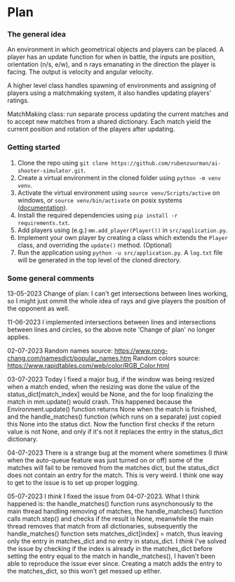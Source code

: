 # Plan

### The general idea
An environment in which geometrical objects and players can be placed. A 
player has an update function for when in battle, the inputs are position, 
orientation (n/s, e/w), and n rays emanating in the direction the player is 
facing. The output is velocity and angular velocity.

A higher level class handles spawning of environments and assigning of players 
using a matchmaking system, it also handles updating players' ratings.

MatchMaking class: run separate process updating the current matches and to 
accept new matches from a shared dictionary. Each match yield the current position and rotation of the players after updating.

### Getting started
1. Clone the repo using `git clone https://github.com/rubenzuurman/ai-shooter-simulator.git`.
2. Create a virtual environment in the cloned folder using `python -m venv venv`.
3. Activate the virtual environment using `source venv/Scripts/active` on windows, or `source venv/bin/activate` on posix systems ([documentation](https://docs.python.org/3/library/venv.html)).
4. Install the required dependencies using `pip install -r requirements.txt`.
5. Add players using (e.g.) `mm.add_player(Player())` in `src/application.py`.
6. Implement your own player by creating a class which extends the `Player` class, and overriding the `update()` method. (Optional)
7. Run the application using `python -u src/application.py`. A `log.txt` file will be generated in the top level of the cloned directory.

### Some general comments
13-05-2023
Change of plan: I can't get intersections between lines working, so I might just ommit the whole idea of rays and give players the position of the opponent as well.

11-06-2023
I implemented intersections between lines and intersections between lines and circles, so the above note 'Change of plan' no longer applies.

02-07-2023
Random names source: https://www.rong-chang.com/namesdict/popular_names.htm
Random colors source: https://www.rapidtables.com/web/color/RGB_Color.html

03-07-2023
Today I fixed a major bug, if the window was being resized when a match ended, when the resizing was done the value of the status_dict\[match_index\] would be None, and the for loop finalizing the match in mm.update\(\) would crash. This happened because the Environment.update\(\) function returns None when the match is finished, and the handle_matches\(\) function (which runs on a separate) just copied this None into the status dict. Now the function first checks if the return value is not None, and only if it's not it replaces the entry in the status_dict dictionary.

04-07-2023
There is a strange bug at the moment where sometimes (I *think* when the auto-queue feature was just turned on or off) some of the matches will fail to be removed from the matches dict, but the status_dict does not contain an entry for the match. This is very weird.
I think one way to get to the issue is to set up proper logging.

05-07-2023
I *think* I fixed the issue from 04-07-2023. What I think happened is: the handle_matches() function runs asynchonously to the main thread handling removing of matches, the handle_matches() function calls match.step() and checks if the result is None, meanwhile the main thread removes that match from all dictionaries, subsequently the handle_matches() function sets matches_dict\[index\] = match, thus leaving only the entry in matches_dict and no entry in status_dict. I *think* I've solved the issue by checking if the index is already in the matches_dict before setting the entry equal to the match in handle_matches(), I haven't been able to reproduce the issue ever since.
Creating a match adds the entry to the matches_dict, so this won't get messed up either.
